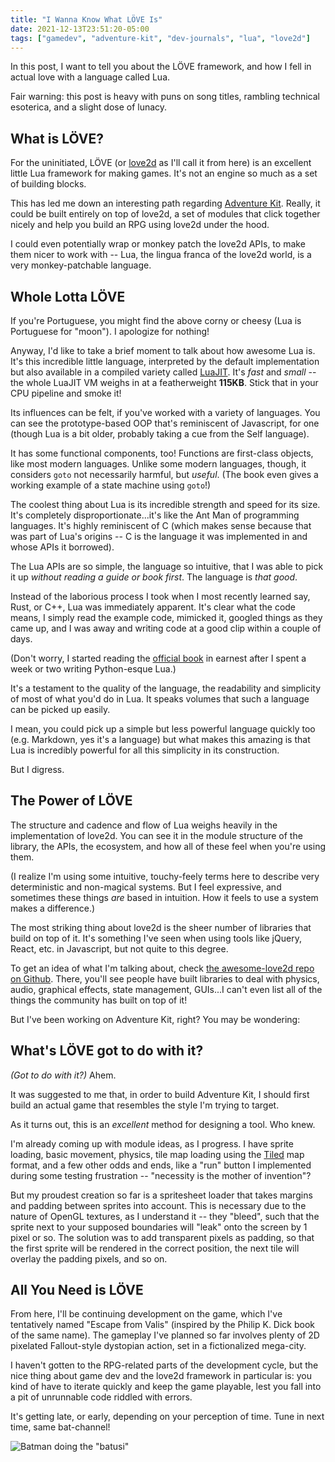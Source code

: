 ```yaml
---
title: "I Wanna Know What LÖVE Is"
date: 2021-12-13T23:51:20-05:00
tags: ["gamedev", "adventure-kit", "dev-journals", "lua", "love2d"]
---
```


In this post, I want to tell you about the LÖVE framework, and how I fell in actual love with a language called Lua.

Fair warning: this post is heavy with puns on song titles, rambling technical esoterica, and a slight dose of lunacy.

## What is LÖVE?

For the uninitiated, LÖVE (or [love2d](https://love2d.org) as I'll call it from here) is an excellent little Lua framework for making games. It's not an engine so much as a set of building blocks.

This has led me down an interesting path regarding [Adventure Kit](/tags/adventure-kit). Really, it could be built entirely on top of love2d, a set of modules that click together nicely and help you build an RPG using love2d under the hood.

I could even potentially wrap or monkey patch the love2d APIs, to make them nicer to work with -- Lua, the lingua franca of the love2d world, is a very monkey-patchable language.

## Whole Lotta LÖVE

If you're Portuguese, you might find the above corny or cheesy (Lua is Portuguese for "moon"). I apologize for nothing!

Anyway, I'd like to take a brief moment to talk about how awesome Lua is. It's this incredible little language, interpreted by the default implementation but also available in a compiled variety called [LuaJIT](https://luajit.org/luajit.html). It's _fast_ and _small_ -- the whole LuaJIT VM weighs in at a featherweight **115KB**. Stick that in your CPU pipeline and smoke it!

Its influences can be felt, if you've worked with a variety of languages. You can see the prototype-based OOP that's reminiscent of Javascript, for one (though Lua is a bit older, probably taking a cue from the Self language).

It has some functional components, too! Functions are first-class objects, like most modern languages. Unlike some modern languages, though, it considers `goto` not necessarily harmful, but _useful_. (The book even gives a working example of a state machine using `goto`!)

The coolest thing about Lua is its incredible strength and speed for its size. It's completely disproportionate...it's like the Ant Man of programming languages. It's highly reminiscent of C (which makes sense because that was part of Lua's origins -- C is the language it was implemented in and whose APIs it borrowed).

The Lua APIs are so simple, the language so intuitive, that I was able to pick it up _without reading a guide or book first_. The language is _that good_.

Instead of the laborious process I took when I most recently learned say, Rust, or C++, Lua was immediately apparent. It's clear what the code means, I simply read the example code, mimicked it, googled things as they came up, and I was away and writing code at a good clip within a couple of days.

(Don't worry, I started reading the [official book](https://www.lua.org/pil/contents.html) in earnest after I spent a week or two writing Python-esque Lua.)

It's a testament to the quality of the language, the readability and simplicity of most of what you'd do in Lua. It speaks volumes that such a language can be picked up easily.

I mean, you could pick up a simple but less powerful language quickly too (e.g. Markdown, yes it's a language) but what makes this amazing is that Lua is incredibly powerful for all this simplicity in its construction.

But I digress.

## The Power of LÖVE

The structure and cadence and flow of Lua weighs heavily in the implementation of love2d. You can see it in the module structure of the library, the APIs, the ecosystem, and how all of these feel when you're using them.

(I realize I'm using some intuitive, touchy-feely terms here to describe very deterministic and non-magical systems. But I feel expressive, and sometimes these things _are_ based in intuition. How it feels to use a system makes a difference.)

The most striking thing about love2d is the sheer number of libraries that build on top of it. It's something I've seen when using tools like jQuery, React, etc. in Javascript, but not quite to this degree.

To get an idea of what I'm talking about, check [the awesome-love2d repo on Github](https://github.com/love2d-community/awesome-love2d). There, you'll see people have built libraries to deal with physics, audio, graphical effects, state management, GUIs...I can't even list all of the things the community has built on top of it!

But I've been working on Adventure Kit, right? You may be wondering:

## What's LÖVE got to do with it?

_(Got to do with it?)_ Ahem.

It was suggested to me that, in order to build Adventure Kit, I should first build an actual game that resembles the style I'm trying to target.

As it turns out, this is an _excellent_ method for designing a tool. Who knew.

I'm already coming up with module ideas, as I progress. I have sprite loading, basic movement, physics, tile map loading using the [Tiled](https://www.mapeditor.org/) map format, and a few other odds and ends, like a "run" button I implemented during some testing frustration -- "necessity is the mother of invention"?

But my proudest creation so far is a spritesheet loader that takes margins and padding between sprites into account. This is necessary due to the nature of OpenGL textures, as I understand it -- they "bleed", such that the sprite next to your supposed boundaries will "leak" onto the screen by 1 pixel or so. The solution was to add transparent pixels as padding, so that the first sprite will be rendered in the correct position, the next tile will overlay the padding pixels, and so on.

## All You Need is LÖVE

From here, I'll be continuing development on the game, which I've tentatively named "Escape from Valis" (inspired by the Philip K. Dick book of the same name). The gameplay I've planned so far involves plenty of 2D pixelated Fallout-style dystopian action, set in a fictionalized mega-city.

I haven't gotten to the RPG-related parts of the development cycle, but the nice thing about game dev and the love2d framework in particular is: you kind of have to iterate quickly and keep the game playable, lest you fall into a pit of unrunnable code riddled with errors.

It's getting late, or early, depending on your perception of time. Tune in next time, same bat-channel!

![Batman doing the "batusi"](/img/batusi.gif)
